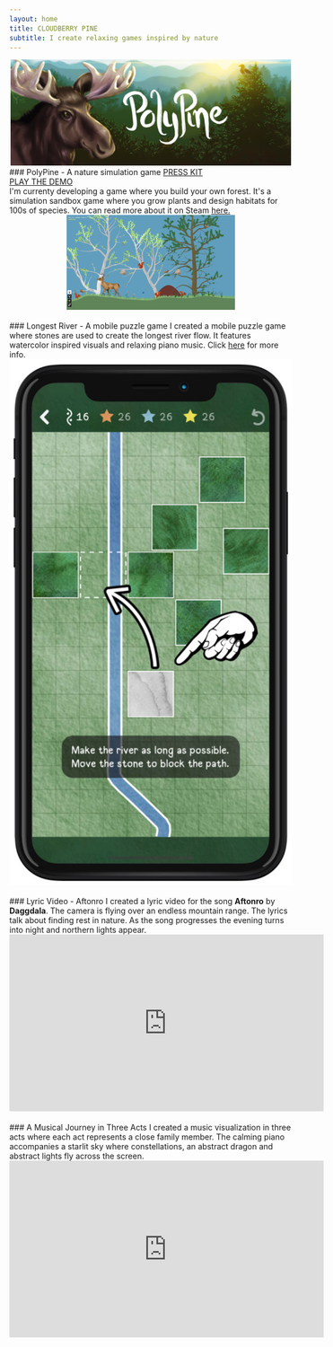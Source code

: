 ```yaml
---
layout: home
title: CLOUDBERRY PINE
subtitle: I create relaxing games inspired by nature
---
```

<center>
<a href="https://store.steampowered.com/app/2718240/PolyPine/">
  <img src="/assets/img/polypine_welcome_logo_top.png" alt="PolyPine Screenshot" style="width:500px;">
</a>
</center>
### PolyPine - A nature simulation game
<a href="PolyPine_Press_Kit.html">PRESS KIT</a><br/>
<a href="assets/apps/PolyPine">PLAY THE DEMO</a>
<br/>
I'm currenty developing a game where you build your own forest. It's a simulation sandbox game where you grow plants and design habitats for 100s of species. You can read more about it on Steam <a href="https://store.steampowered.com/app/2718240/PolyPine/">here.</a>
<center>

<a href="https://store.steampowered.com/app/2718240/PolyPine/">
  <img src="/assets/img/polypine_screenshot.jpg" alt="PolyPine Screenshot" style="width:300px;">
</a>
</center>
<div class="ml-embedded" data-form="SGu6sZ"></div>
<br/>
### Longest River - A mobile puzzle game
I created a mobile puzzle game where stones are used to create the longest river flow. It features watercolor inspired visuals and relaxing piano music. Click <a href="https://develophant.com">here</a> for more info.
<center>
<a href="https://develophant.com">
  <img src="/assets/img/longest_river.jpg" alt="Longest River App">
</a>
</center>
<br/>
### Lyric Video - Aftonro
I created a lyric video for the song <b>Aftonro</b> by <b>Daggdala</b>. The camera is flying over an endless mountain range. The lyrics talk about finding rest in nature. As the song progresses the evening turns into night and northern lights appear.
<div class="video-container">
<iframe width="560" height="315" src="https://www.youtube.com/embed/poikg-65wLo?si=EFfwbd7fSzmsHCys" title="YouTube video player" frameborder="0" allow="accelerometer; autoplay; clipboard-write; encrypted-media; gyroscope; picture-in-picture; web-share" allowfullscreen></iframe>
</div>
<br/>
### A Musical Journey in Three Acts
I created a music visualization in three acts where each act represents a close family member. The calming piano accompanies a starlit sky where constellations, an abstract dragon and abstract lights fly across the screen.
<div class="video-container">
<iframe width="560" height="315" src="https://www.youtube.com/embed/ayvtGPZkI6Q?si=OB5bihvxCMTtkSKs" title="YouTube video player" frameborder="0" allow="accelerometer; autoplay; clipboard-write; encrypted-media; gyroscope; picture-in-picture; web-share" allowfullscreen></iframe>
</div>